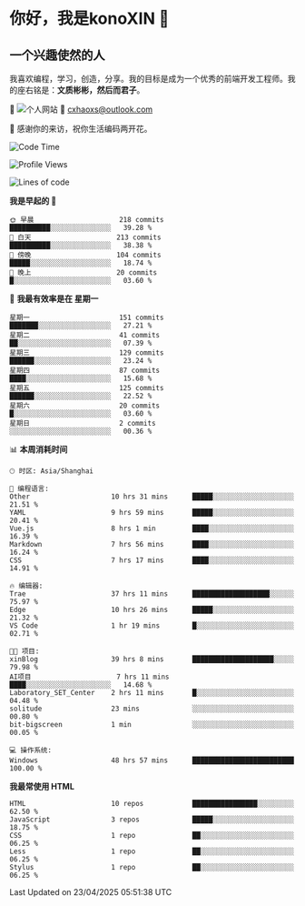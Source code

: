 <!--
**konoXIN/konoXIN** is a ✨ _special_ ✨ repository because its `README.md` (this file) appears on your GitHub profile.

Here are some ideas to get you started:

- 🔭 I’m currently working on ...
- 🌱 I’m currently learning ...
- 👯 I’m looking to collaborate on ...
- 🤔 I’m looking for help with ...
- 💬 Ask me about ...
- 📫 How to reach me: ...
- 😄 Pronouns: ...
- ⚡ Fun fact: ...
-->
# 你好，我是konoXIN 👋
## 一个兴趣使然的人

我喜欢编程，学习，创造，分享。我的目标是成为一个优秀的前端开发工程师。我的座右铭是：**文质彬彬，然后而君子**。

📄 ![个人网站](http://img.shields.io/badge/Code%20Time-2%2C057%20hrs%2039%20mins-blue](https://www.konoxin.top/))  📮 cxhaoxs@outlook.com
    
👋 感谢你的来访，祝你生活编码两开花。
 <!--START_SECTION:waka-->
![Code Time](http://img.shields.io/badge/Code%20Time-2%2C057%20hrs%2039%20mins-blue)

![Profile Views](http://img.shields.io/badge/%E4%B8%AA%E4%BA%BA%E8%B5%84%E6%96%99%E8%A7%82%E7%9C%8B%E6%AC%A1%E6%95%B0-0-blue)

![Lines of code](https://img.shields.io/badge/%E4%BB%8E%E3%80%8CHello%20World%E3%80%8D%E8%B5%B7%E6%88%91%E5%B7%B2%E7%BB%8F%E5%86%99%E4%BA%86-181.7%20thousand%20%E8%A1%8C%E4%BB%A3%E7%A0%81-blue)

**我是早起的 🐤** 

```text
🌞 早晨                     218 commits         ██████████░░░░░░░░░░░░░░░   39.28 % 
🌆 白天                     213 commits         ██████████░░░░░░░░░░░░░░░   38.38 % 
🌃 傍晚                     104 commits         █████░░░░░░░░░░░░░░░░░░░░   18.74 % 
🌙 晚上                     20 commits          █░░░░░░░░░░░░░░░░░░░░░░░░   03.60 % 
```
📅 **我最有效率是在 星期一** 

```text
星期一                      151 commits         ███████░░░░░░░░░░░░░░░░░░   27.21 % 
星期二                      41 commits          ██░░░░░░░░░░░░░░░░░░░░░░░   07.39 % 
星期三                      129 commits         ██████░░░░░░░░░░░░░░░░░░░   23.24 % 
星期四                      87 commits          ████░░░░░░░░░░░░░░░░░░░░░   15.68 % 
星期五                      125 commits         ██████░░░░░░░░░░░░░░░░░░░   22.52 % 
星期六                      20 commits          █░░░░░░░░░░░░░░░░░░░░░░░░   03.60 % 
星期日                      2 commits           ░░░░░░░░░░░░░░░░░░░░░░░░░   00.36 % 
```


📊 **本周消耗时间** 

```text
🕑︎ 时区: Asia/Shanghai

💬 编程语言: 
Other                    10 hrs 31 mins      █████░░░░░░░░░░░░░░░░░░░░   21.51 % 
YAML                     9 hrs 59 mins       █████░░░░░░░░░░░░░░░░░░░░   20.41 % 
Vue.js                   8 hrs 1 min         ████░░░░░░░░░░░░░░░░░░░░░   16.39 % 
Markdown                 7 hrs 56 mins       ████░░░░░░░░░░░░░░░░░░░░░   16.24 % 
CSS                      7 hrs 17 mins       ████░░░░░░░░░░░░░░░░░░░░░   14.91 % 

🔥 编辑器: 
Trae                     37 hrs 11 mins      ███████████████████░░░░░░   75.97 % 
Edge                     10 hrs 26 mins      █████░░░░░░░░░░░░░░░░░░░░   21.32 % 
VS Code                  1 hr 19 mins        █░░░░░░░░░░░░░░░░░░░░░░░░   02.71 % 

🐱‍💻 项目: 
xinBlog                  39 hrs 8 mins       ████████████████████░░░░░   79.98 % 
AI项目                     7 hrs 11 mins       ████░░░░░░░░░░░░░░░░░░░░░   14.68 % 
Laboratory_SET_Center    2 hrs 11 mins       █░░░░░░░░░░░░░░░░░░░░░░░░   04.48 % 
solitude                 23 mins             ░░░░░░░░░░░░░░░░░░░░░░░░░   00.80 % 
bit-bigscreen            1 min               ░░░░░░░░░░░░░░░░░░░░░░░░░   00.05 % 

💻 操作系统: 
Windows                  48 hrs 57 mins      █████████████████████████   100.00 % 
```

**我最常使用 HTML** 

```text
HTML                     10 repos            ████████████████░░░░░░░░░   62.50 % 
JavaScript               3 repos             █████░░░░░░░░░░░░░░░░░░░░   18.75 % 
CSS                      1 repo              ██░░░░░░░░░░░░░░░░░░░░░░░   06.25 % 
Less                     1 repo              ██░░░░░░░░░░░░░░░░░░░░░░░   06.25 % 
Stylus                   1 repo              ██░░░░░░░░░░░░░░░░░░░░░░░   06.25 % 
```




 Last Updated on 23/04/2025 05:51:38 UTC
<!--END_SECTION:waka-->
